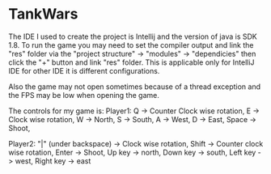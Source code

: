 # TankWars

The IDE I used to create the project is Intellij and the version of java is SDK 1.8. To run the game 
you may need to set the compiler output and link the "res" folder via the "project structure" -> "modules" -> "dependicies"
then click the "+" button and link "res" folder. This is applicable only for IntelliJ IDE for other IDE it is different configurations.

Also the game may not open sometimes because of a thread exception and the FPS may be low when opening the game.

The controls for my game is:
Player1: 
Q -> Counter Clock wise rotation,
E -> Clock wise rotation,
W -> North,
S -> South,
A -> West,
D -> East,
Space -> Shoot,

Player2:
"|" (under backspace) -> Clock wise rotation,
Shift -> Counter clock wise rotation,
Enter -> Shoot,
Up key -> north,
Down key -> south,
Left key -> west,
Right key -> east

